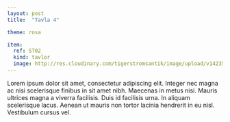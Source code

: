 ```yaml
---
layout: post
title:  "Tavla 4"

theme: rosa

item:
  ref: ST02
  kind: tavlor
  image: http://res.cloudinary.com/tigerstromsantik/image/upload/v1423508135/AM_Toll_nkuac7.jpg
---
```


Lorem ipsum dolor sit amet, consectetur adipiscing elit. Integer nec magna ac nisi scelerisque finibus in sit amet nibh. Maecenas in metus nisi. Mauris ultrices magna a viverra facilisis. Duis id facilisis urna. In aliquam scelerisque lacus. Aenean ut mauris non tortor lacinia hendrerit in eu nisl. Vestibulum cursus vel.
